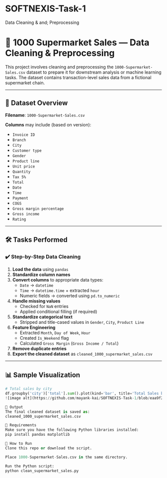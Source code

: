 # SOFTNEXIS-Task-1
Data Cleaning & and; Preprocessing

# 🧼 1000 Supermarket Sales — Data Cleaning & Preprocessing

This project involves cleaning and preprocessing the `1000-Supermarket-Sales.csv` dataset to prepare it for downstream analysis or machine learning tasks. The dataset contains transaction-level sales data from a fictional supermarket chain.

---

## 📁 Dataset Overview

**Filename**: `1000-Supermarket-Sales.csv`

**Columns** may include (based on version):

- `Invoice ID`
- `Branch`
- `City`
- `Customer type`
- `Gender`
- `Product line`
- `Unit price`
- `Quantity`
- `Tax 5%`
- `Total`
- `Date`
- `Time`
- `Payment`
- `COGS`
- `Gross margin percentage`
- `Gross income`
- `Rating`

---

## 🛠️ Tasks Performed

### ✔️ Step-by-Step Data Cleaning

1. **Load the data** using `pandas`
2. **Standardize column names**
3. **Convert columns** to appropriate data types:
   - `Date` → `datetime`
   - `Time` → `datetime.time` + extracted `hour`
   - Numeric fields → converted using `pd.to_numeric`
4. **Handle missing values**
   - Checked for `NaN` entries
   - Applied conditional filling (if required)
5. **Standardize categorical text**
   - Stripped and title-cased values in `Gender`, `City`, `Product Line`
6. **Feature Engineering**
   - Extracted `Month`, `Day of Week`, `Hour`
   - Created `Is_Weekend` flag
   - Calculated `Gross Margin` (`Gross Income / Total`)
7. **Remove duplicate entries**
8. **Export the cleaned dataset** as `cleaned_1000_supermarket_sales.csv`

---

## 📊 Sample Visualization

```python
# Total sales by city
df.groupby('city')['total'].sum().plot(kind='bar', title='Total Sales by City')
![image alt](https://github.com/mayank-kai/SOFTNEXIS-Task-1/blob/eaa9f2be3f0d6765affcdcefd8bb3d95c5edfa63/Screenshot%202025-06-17%20212241.png)

💾 Output
The final cleaned dataset is saved as:
cleaned_1000_supermarket_sales.csv

🧰 Requirements
Make sure you have the following Python libraries installed:
pip install pandas matplotlib

📌 How to Run
Clone this repo or download the script.

Place 1000-Supermarket-Sales.csv in the same directory.

Run the Python script:
python clean_supermarket_sales.py




